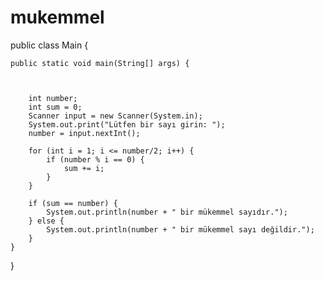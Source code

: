 # mukemmel
public class Main {

    public static void main(String[] args) {
       
        

        int number;
        int sum = 0;
        Scanner input = new Scanner(System.in);
        System.out.print("Lütfen bir sayı girin: ");
        number = input.nextInt();

        for (int i = 1; i <= number/2; i++) {
            if (number % i == 0) {
                sum += i;
            }
        }

        if (sum == number) {
            System.out.println(number + " bir mükemmel sayıdır.");
        } else {
            System.out.println(number + " bir mükemmel sayı değildir.");
        }
    }
}
